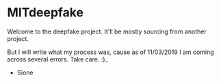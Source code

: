 # MITdeepfake

Welcome to the deepfake project.
It'll be mostly sourcing from another project.

But I will write what my process was, cause as of 11/03/2019 I am coming across several errors.
Take care. :)_

 - Sione
